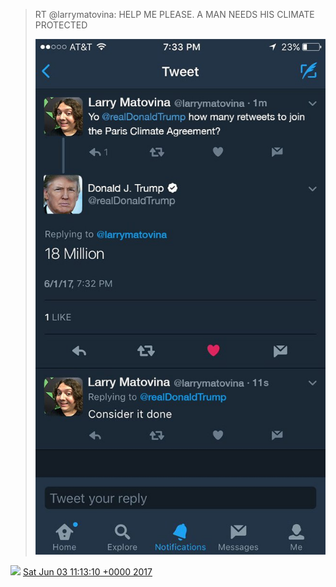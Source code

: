 > RT @larrymatovina: HELP ME PLEASE\. A MAN NEEDS HIS CLIMATE PROTECTED 
> 
> ![](../../media/870961552681295876-DBTIKevUQAAURjC.jpg)

<img src="../../media/tweet.ico" width="12" /> [Sat Jun 03 11:13:10 +0000 2017](https://twitter.com/DromerDenker/status/870961552681295876)